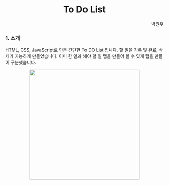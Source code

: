 # <div align="center">To Do List</div>

 <div align="end">박원우</div>


### 1. 소개 

HTML, CSS, JavaScript로 만든 간단한 To DO List 입니다. 
할 일을 기록 및 완료, 삭제가 가능하게 만들었습니다. 이미 한 일과 해야 할 일 탭을 만들어 볼 수 있게 탭을 만들어 구분했습니다.


<div align="center"><img src="https://github.com/user-attachments/assets/3be4e8e7-eead-4911-978d-2df8210887fb" height="350"></div>

